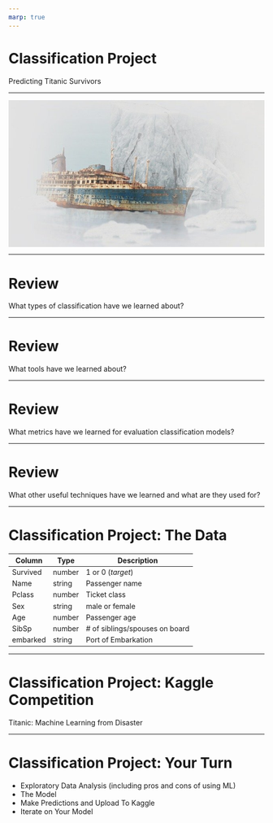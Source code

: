```yaml
---
marp: true
---
```


<style>
img[alt~="center"] {
  display: block;
  margin: 0 auto;
}
</style>

# Classification Project
Predicting Titanic Survivors 

<!--
In this project, you will apply what you have learned about classification and TensorFlow to complete a project from Kaggle.  
-->

---

![center](res/ship.jpg)

<!--
 The challenge is to achieve a high accuracy score when trying to predict which passengers survived the Titanic shipwreck. 

Image Details:
* [ship.jpg](https://pixabay.com/photos/ship-wreck-old-rust-stranded-3401500/): Pixabay License
-->

---

# Review

What types of classification have we learned about?

<!--
Before diving in, let's review a bit.

@Exercise(5 minutes) {
Have students name and discuss the types of classification that they have learned so far. If they need prompting, remind them about binary and multiclass classification. Have them give examples of binary classification vs. multiclass classification. 

Ask students to discuss what type of classification would be most appropriate for predicting which passengers survived the titanic shipwreck.
}
-->

---

# Review

What tools have we learned about?

<!--
We have learned many different models and tools for performing classification. What are some of those models and tools?

@Exercise(5 minutes) {
Have students discuss the models and tools they have learned so far. Get them to explain a bit about each of the tools. If they need prompting, remind them about logistic regression and scikit-learn's LogisticRegression. For multiclass classification, we talked about OvO and OvA along with scikit-learn's SGDClassifier. We also practiced classification using Keras and Tensorflow. 
}
-->

---

# Review

What metrics have we learned for evaluation classification models? 

<!--
What are some of the evaluation metrics we've discussed? 

@Exercise(5 minutes) {
Have students talk about the evaluation metrics for classification models. If they need prompting, remind them about the confusion matrix, accuracy, precision, recall, F1, and RoC. Have students discuss what each metric measure is and how we interpret them. 
}
-->

---

# Review

What other useful techniques have we learned and what are they used for? 

<!--
We've covered a few other techniques that can be useful for model training and testing. Can you name a few and describe their purpose? 

@Exercise(5 minutes) {
Have students talk about any other useful miscellaneous techniques that come to mind. If they need prompting, remind them about stratification and cross-validation. 
}
-->

---

# Classification Project: The Data

Column        |  Type  | Description
--------------|--------|------------
Survived      | number | 1 or 0 (*target*)
Name          | string | Passenger name
Pclass        | number | Ticket class
Sex           | string | male or female
Age           | number | Passenger age
SibSp         | number | # of siblings/spouses on board
embarked      | string | Port of Embarkation


<!--
The dataset we're using comes from Kaggle. Here are just of a few of the columns of data you'll be working with. As you can see, we have both numbers and strings. The target column is 'Survived', and it is a number that is either 0 or 1. 
-->

---

# Classification Project: Kaggle Competition
Titanic: Machine Learning from Disaster


<!--
Kaggle hosts several competitions that are open to users. It's an exciting way to engage with the broader machine learning community and learn new things! At the end of this lab, you will upload your results to the Kaggle competition and see how your model compares to the over 17,000 other models people have created! 
-->

---

# Classification Project: Your Turn

* Exploratory Data Analysis (including pros and cons of using ML)
* The Model 
* Make Predictions and Upload To Kaggle
* Iterate on Your Model

<!--
It is now your turn to perform a classification from end-to-end.

The lab you are about to be given is divided into four primary parts, shown on this slide.

In the first section, you'll acquire and explore the data. In this section, we expect you to write code and prose about the data. Does the data have obvious problems? Do any model-independent changes need to be made to the data? EDA is the place to reason about and perform these tasks. This is also a good time to think about the pros and cons of using machine learning to solve this problem. 

In the next section, you will build and evaluate your model. You may choose to use scikit-learn or Tensorflow. You may even try multiple approaches and compare your results. In this section, you should also evaluate your model, and discuss your particular evaluation metrics (including why you chose them and what they say).

Finally, you will make predictions on the features found in the test.csv file and upload them to Kaggle using the Kaggle API. Your lab should discuss your predictions as well as your Kaggle results. 

Last but not least, iterate on your model. Tweak hyperparameters, and see if you can improve your model. Discuss your method for changing specific hyperparameters (be thoughtful and methodical, don't just do it at random!). Since this is a popular Kaggle dataset and competition, research other users' solutions. Try looking at solutions that both do and don't use ML, and discuss their relative merits. 

Take your time. Experiment. Don't be afraid to throw away some work along the way.

-->
